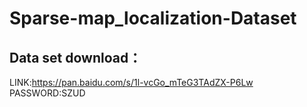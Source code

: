# Sparse-map_localization-Dataset
##





## Data set download：
LINK:https://pan.baidu.com/s/1l-vcGo_mTeG3TAdZX-P6Lw 
PASSWORD:SZUD 
